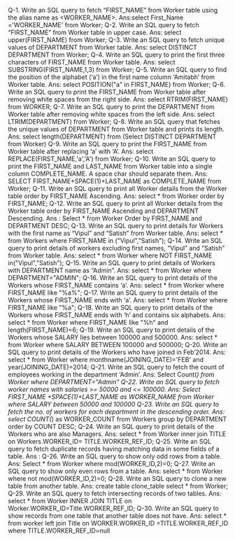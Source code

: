 Q-1. Write an SQL query to fetch “FIRST_NAME” from Worker table using the alias name as <WORKER_NAME>.
Ans:select First_Name ='WORKER_NAME' from Worker; 
Q-2. Write an SQL query to fetch “FIRST_NAME” from Worker table in upper case.
Ans: select upper(FIRST_NAME) from Worker;
Q-3. Write an SQL query to fetch unique values of DEPARTMENT from Worker table.
Ans: select DISTINCT DEPARTMENT from Worker;
Q-4. Write an SQL query to print the first three characters of  FIRST_NAME from Worker table.
Ans: select SUBSTRING(FIRST_NAME,1,3) from Worker;
Q-5. Write an SQL query to find the position of the alphabet (‘a’) in the first name column ‘Amitabh’ from Worker table.
Ans: select POSITION("a" in FIRST_NAME) from Worker;
Q-6. Write an SQL query to print the FIRST_NAME from Worker table after removing white spaces from the right side.
Ans: select RTRIM(FIRST_NAME) from WORKER;
Q-7. Write an SQL query to print the DEPARTMENT from Worker table after removing white spaces from the left side.
Ans: select LTRIM(DEPARTMENT) from Worker;
Q-8. Write an SQL query that fetches the unique values of DEPARTMENT from Worker table and prints its length.
Ans:  select length(DEPARTMENT) from (Select DISTINCT DEPARTMENT from Worker)
Q-9. Write an SQL query to print the FIRST_NAME from Worker table after replacing ‘a’ with ‘A’.
Ans: select REPLACE(FIRST_NAME,'a','A') from Worker;
Q-10. Write an SQL query to print the FIRST_NAME and LAST_NAME from Worker table into a single column COMPLETE_NAME. A space char should separate them.
Ans: SELECT FIRST_NAME+SPACE(1)+LAST_NAME as COMPLETE_NAME from Worker;
Q-11. Write an SQL query to print all Worker details from the Worker table order by FIRST_NAME Ascending.
Ans: select * from Worker order by FIRST_NAME;
Q-12. Write an SQL query to print all Worker details from the Worker table order by FIRST_NAME Ascending and DEPARTMENT Descending.
Ans : Select * from Worker Order by FIRST_NAME and DEPARTMENT DESC;
Q-13. Write an SQL query to print details for Workers with the first name as “Vipul” and “Satish” from Worker table.
Ans: select * from Workers where FIRST_NAME in ("Vipul","Satish");
Q-14. Write an SQL query to print details of workers excluding first names, “Vipul” and “Satish” from Worker table.
Ans: select * from Worker where NOT FIRST_NAME in("Vipul","Satish");
Q-15. Write an SQL query to print details of Workers with DEPARTMENT name as “Admin”.
Ans:  select * from Worker where DEPARTMENT="ADMIN";
Q-16. Write an SQL query to print details of the Workers whose FIRST_NAME contains ‘a’.
Ans: select * from Worker where FIRST_NAME like "%a%";
Q-17. Write an SQL query to print details of the Workers whose FIRST_NAME ends with ‘a’.
Ans: select * from Worker where FIRST_NAME like "%a";
Q-18. Write an SQL query to print details of the Workers whose FIRST_NAME ends with ‘h’ and contains six alphabets.
Ans: select * from Worker where FIRST_NAME like "%h" and length(FIRST_NAME)=6;
Q-19. Write an SQL query to print details of the Workers whose SALARY lies between 100000 and 500000.
Ans: select * from Worker where SALARY BETWEEN 100000 and 500000;
Q-20. Write an SQL query to print details of the Workers who have joined in Feb’2014.
Ans: select * from Worker where monthname(JOINING_DATE)='FEB' and year(JOINING_DATE)=2014;
Q-21. Write an SQL query to fetch the count of employees working in the department ‘Admin’.
Ans: Select Count(*) from Worker where DEPARTMENT="Admin"
Q-22. Write an SQL query to fetch worker names with salaries >= 50000 and <= 100000.
Ans: Select FIRST_NAME +SPACE(1)+LAST_NAME as WORKER_NAME from Worker where SALARY between 50000 and 100000
Q-23. Write an SQL query to fetch the no. of workers for each department in the descending order.
Ans: select COUNT(*)  as WORKER_COUNT from Workers group by DEPARTMENT order by COUNT DESC;
Q-24. Write an SQL query to print details of the Workers who are also Managers.
Ans: select * from Worker inner join TITLE on Workers.WORKER_ID= TITLE.WORKER_REF_ID;
Q-25. Write an SQL query to fetch duplicate records having matching data in some fields of a table.
Ans : 
Q-26. Write an SQL query to show only odd rows from a table.
Ans: Select * from Worker where mod(WORKER_ID,2)=0;
Q-27. Write an SQL query to show only even rows from a table.
Ans: select * from Worker where not mod(WORKER_ID,2)=0;
Q-28. Write an SQL query to clone a new table from another table.
Ans: create table clone_table select * from Worker;
Q-29. Write an SQL query to fetch intersecting records of two tables.
Ans: select * from Worker INNER JOIN TITLE on Worker.WORKER_ID=Title.WORKER_REF_ID;
Q-30. Write an SQL query to show records from one table that another table does not have.
Ans: select * from worker left join Title on WORKER.WORKER_ID =TITLE.WORKER_REF_ID where TITLE.WORKER_REF_ID=null
